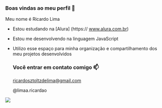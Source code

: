### Boas vindas ao meu perfil 💙

Meu nome é Ricardo Lima

 - Estou estudando na [Alura] (https:// www.alura.com.br)
- Estou me desenvolvendo na linguagem JavaScript
- Utilizo esse espaço para minha organização e compartilhamento dos meu projetos desenvolvidos

  ### Você entrar em contato comigo 📫

  ricardosztoltzdelima@gmail.com
  
  @limaa.ricardao

![](https://media1.tenor.com/m/opEBWw0uddoAAAAC/umm.gif)
